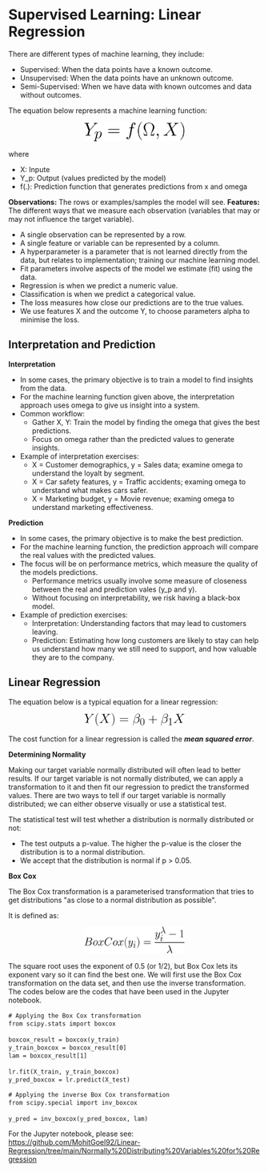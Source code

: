 # Supervised Learning: Linear Regression

There are different types of machine learning, they include:
- Supervised: When the data points have a known outcome.
- Unsupervised: When the data points have an unknown outcome.
- Semi-Supervised: When we have data with known outcomes and data without outcomes.

The equation below represents a machine learning function:
 
 
 
<p align="center"> <img width="200" src= "/Pics/w113.png"> </p>

where
  - X: Inpute
  - Y_p: Output (values predicted by the model)
  - f(.): Prediction function that generates predictions from x and omega
  
**Observations:** The rows or examples/samples the model will see.
**Features:** The different ways that we measure each observation (variables that may or may not influence the target variable).

- A single observation can be represented by a row.
- A single feature or variable can be represented by a column.
- A hyperparameter is a parameter that is not learned directly from the data, but relates to implementation; training our machine learning model.
- Fit parameters involve aspects of the model we estimate (fit) using the data.
- Regression is when we predict a numeric value.
- Classification is when we predict a categorical value.
- The loss measures how close our predictions are to the true values.
- We use features X and the outcome Y, to choose parameters alpha to minimise the loss.

## Interpretation and Prediction

**Interpretation** 

- In some cases, the primary objective is to train a model to find insights from the data.
- For the machine learning function given above, the interpretation approach uses omega to give us insight into a system.
- Common workflow:
  - Gather X, Y: Train the model by finding the omega that gives the best predictions.
  - Focus on omega rather than the predicted values to generate insights.
- Example of interpretation exercises:
  - X = Customer demographics, y = Sales data; examine omega to understand the loyalt by segment.
  - X = Car safety features, y = Traffic accidents; examing omega to understand what makes cars safer.
  - X = Marketing budget, y = Movie revenue; examing omega to understand marketing effectiveness.

**Prediction**

- In some cases, the primary objective is to make the best prediction.
- For the machine learning function, the prediction approach will compare the real values with the predicted values.
- The focus will be on performance metrics, which measure the quality of the models predictions.
  - Performance metrics usually involve some measure of closeness between the real and prediction vales (y_p and y).
  - Without focusing on interpretability, we risk having a black-box model.
- Example of prediction exercises:
  - Interpretation: Understanding factors that may lead to customers leaving.
  - Prediction: Estimating how long customers are likely to stay can help us understand how many we still need to support, and how valuable they are to the company.

## Linear Regression

The equation below is a typical equation for a linear regression:

<p align="center"> <img width="200" src= "/Pics/W114.png"> </p>

The cost function for a linear regression is called the ***mean squared error***.

**Determining Normality**

Making our target variable normally distributed will often lead to better results. If our target variable is not normally distributed, we can apply a transformation to it and then fit our regression to predict the transformed values. There are two ways to tell if our target variable is normally distributed; we can either observe visually or use a statistical test.

The statistical test will test whether a distribution is normally distributed or not:
 - The test outputs a p-value. The higher the p-value is the closer the distribution is to a normal distribution.
 - We accept that the distribution is normal if p > 0.05.

**Box Cox**

The Box Cox transformation is a parameterised transformation that tries to get distributions "as close to a normal distribution as possible".

It is defined as:

<p align="center"> <img width="200" src= "/Pics/w115.png"> </p>

The square root uses the exponent of 0.5 (or 1/2), but Box Cox lets its exponent vary so it can find the best one. We will first use the Box Cox transformation on the data set, and then use the inverse transformation. The codes below are the codes that have been used in the Jupyter notebook.

```
# Applying the Box Cox transformation
from scipy.stats import boxcox

boxcox_result = boxcox(y_train)
y_train_boxcox = boxcox_result[0]
lam = boxcox_result[1]

lr.fit(X_train, y_train_boxcox)
y_pred_boxcox = lr.predict(X_test)
```

```
# Applying the inverse Box Cox transformation
from scipy.special import inv_boxcox

y_pred = inv_boxcox(y_pred_boxcox, lam)
```

For the Jupyter notebook, please see: https://github.com/MohitGoel92/Linear-Regression/tree/main/Normally%20Distributing%20Variables%20for%20Regression
